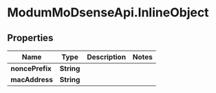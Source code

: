 # ModumMoDsenseApi.InlineObject

## Properties

Name | Type | Description | Notes
------------ | ------------- | ------------- | -------------
**noncePrefix** | **String** |  | 
**macAddress** | **String** |  | 


